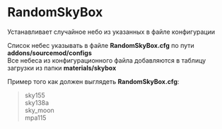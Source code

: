# RandomSkyBox
Устанавливает случайное небо из указанных в файле конфигурации

Список небес указывать в файле **RandomSkyBox.cfg** по пути **addons/sourcemod/configs**<br/>
Все небеса из конфигурационного файла добавляются в таблицу загрузки из папки **materials/skybox**<br/>

Пример того как должен выглядеть **RandomSkyBox.cfg**:
>sky155<br/>
>sky138a<br/>
>sky_moon<br/>
>mpa115

